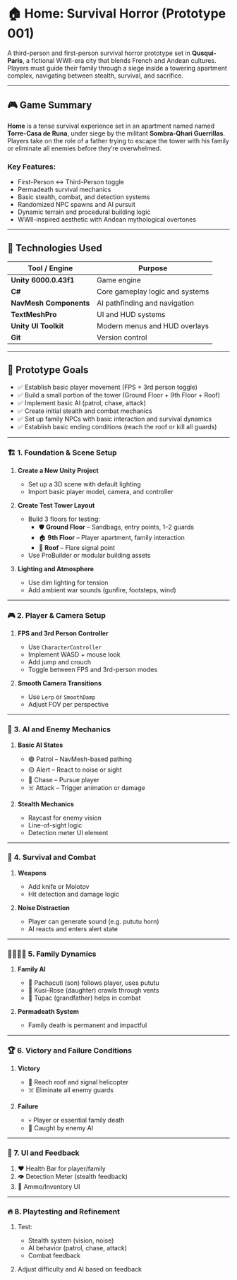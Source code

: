
# 🏠 Home: Survival Horror (Prototype 001)

A third-person and first-person survival horror prototype set in **Qusqui-Paris**, a fictional WWII-era city that blends French and Andean cultures. Players must guide their family through a siege inside a towering apartment complex, navigating between stealth, survival, and sacrifice.

---

## 🎮 Game Summary

**Home** is a tense survival experience set in an apartment named named **Torre-Casa de Runa**, under siege by the militant **Sombra-Qhari Guerrillas**. Players take on the role of a father trying to escape the tower with his family or eliminate all enemies before they’re overwhelmed.

### Key Features:
- First-Person ↔ Third-Person toggle
- Permadeath survival mechanics
- Basic stealth, combat, and detection systems
- Randomized NPC spawns and AI pursuit
- Dynamic terrain and procedural building logic
- WWII-inspired aesthetic with Andean mythological overtones

---

## 🧪 Technologies Used

| Tool / Engine | Purpose |
|---------------|---------|
| **Unity 6000.0.43f1** | Game engine |
| **C#** | Core gameplay logic and systems |
| **NavMesh Components** | AI pathfinding and navigation |
| **TextMeshPro** | UI and HUD systems |
| **Unity UI Toolkit** | Modern menus and HUD overlays |
| **Git** | Version control |

---

## 🎯 **Prototype Goals**
- ✅ Establish basic player movement (FPS + 3rd person toggle)
- ✅ Build a small portion of the tower (Ground Floor + 9th Floor + Roof)
- ✅ Implement basic AI (patrol, chase, attack)
- ✅ Create initial stealth and combat mechanics
- ✅ Set up family NPCs with basic interaction and survival dynamics
- ✅ Establish basic ending conditions (reach the roof or kill all guards)

---

### 🏗️ **1. Foundation & Scene Setup**

1. **Create a New Unity Project**
   - Set up a 3D scene with default lighting
   - Import basic player model, camera, and controller

2. **Create Test Tower Layout**
   - Build 3 floors for testing:
     - 🛡️ **Ground Floor** – Sandbags, entry points, 1–2 guards
     - 🏠 **9th Floor** – Player apartment, family interaction
     - 🚁 **Roof** – Flare signal point
   - Use ProBuilder or modular building assets

3. **Lighting and Atmosphere**
   - Use dim lighting for tension
   - Add ambient war sounds (gunfire, footsteps, wind)

---

### 🎮 **2. Player & Camera Setup**

1. **FPS and 3rd Person Controller**
   - Use `CharacterController`
   - Implement WASD + mouse look
   - Add jump and crouch
   - Toggle between FPS and 3rd-person modes

2. **Smooth Camera Transitions**
   - Use `Lerp` or `SmoothDamp`
   - Adjust FOV per perspective

---

### 👹 **3. AI and Enemy Mechanics**

1. **Basic AI States**
   - 🟢 Patrol – NavMesh-based pathing
   - 🟡 Alert – React to noise or sight
   - 🔴 Chase – Pursue player
   - ☠️ Attack – Trigger animation or damage

2. **Stealth Mechanics**
   - Raycast for enemy vision
   - Line-of-sight logic
   - Detection meter UI element

---

### 🏃 **4. Survival and Combat**

1. **Weapons**
   - Add knife or Molotov
   - Hit detection and damage logic

2. **Noise Distraction**
   - Player can generate sound (e.g. pututu horn)
   - AI reacts and enters alert state

---

### 👨‍👩‍👧‍👦 **5. Family Dynamics**

1. **Family AI**
   - 👦 Pachacuti (son) follows player, uses pututu
   - 👧 Kusi-Rose (daughter) crawls through vents
   - 👴 Túpac (grandfather) helps in combat

2. **Permadeath System**
   - Family death is permanent and impactful

---

### 🏆 **6. Victory and Failure Conditions**

1. **Victory**
   - 🚁 Reach roof and signal helicopter
   - ☠️ Eliminate all enemy guards

2. **Failure**
   - 💀 Player or essential family death
   - 🛑 Caught by enemy AI

---

### 🎯 **7. UI and Feedback**

1. ❤️ Health Bar for player/family
2. 👁️ Detection Meter (stealth feedback)
3. 🎒 Ammo/Inventory UI

---

### 🔥 **8. Playtesting and Refinement**

1. Test:
   - Stealth system (vision, noise)
   - AI behavior (patrol, chase, attack)
   - Combat feedback

2. Adjust difficulty and AI based on feedback


